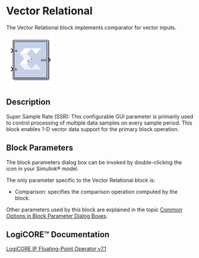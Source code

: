 # Vector Relational

The Vector Relational block implements comparator for vector inputs.

![](./Images/zco1555180085744.png)

## Description

Super Sample Rate (SSR): This configurable GUI parameter is primarily
used to control processing of multiple data samples on every sample
period. This block enables 1-D vector data support for the primary block
operation.

## Block Parameters

The block parameters dialog box can be invoked by double-clicking the
icon in your Simulink® model.

The only parameter specific to the Vector Relational block is:

- Comparison: specifies the comparison operation computed by the block.

Other parameters used by this block are explained in the topic [Common
Options in Block Parameter Dialog
Boxes](common-options-in-block-parameter-dialog-boxes-aa1032308.html).

## LogiCORE™ Documentation

[LogiCORE IP Floating-Point Operator
v7.1](https://www.xilinx.com/support/documentation/ip_documentation/floating_point/v7_1/pg060-floating-point.pdf)
